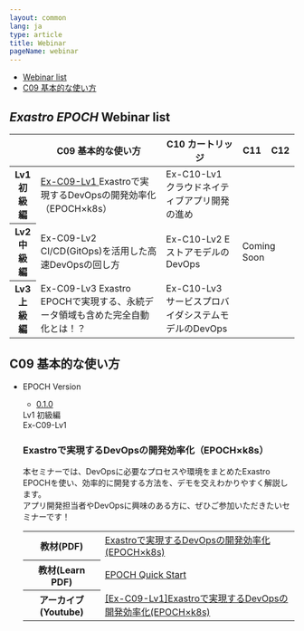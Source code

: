 ```yaml
---
layout: common
lang: ja
type: article
title: Webinar
pageName: webinar
---
```

<nav id="contentsMenu">
  <ul>
    <li><a href="#webinarList" class="touch anker">Webinar list <i class="fas fa-angle-down"></i></a></li>
    <li><a href="#c09" class="touch anker">C09 基本的な使い方 <i class="fas fa-angle-down"></i></a></li>
  </ul>
</nav>

<section id="webinarList">
  <div class="sectionInner">
    <h2><em>Exastro EPOCH</em> Webinar list</h2>
    <div class="exTable">
      <table class="webinarTable">
        <thead>
          <tr>
            <th class="blank"></th>
            <th><span class="webinarNumber">C09</span> 基本的な使い方</th>
            <th><span class="webinarNumber">C10</span> カートリッジ</th>
            <th><span class="webinarNumber">C11</span></th>
            <th><span class="webinarNumber">C12</span></th>
          </tr>
        </thead>
        <tbody>
          <tr class="webinarTableLevel1">
            <th><strong>Lv1</strong><br><span class="webinarLevel1">初級編</span></th>
            <td><a href="#Ex-C09-Lv1" class="touch anker">Ex-C09-Lv1 <i class="fas fa-check-circle"></i></a>
            Exastroで実現するDevOpsの開発効率化（EPOCH×k8s）</td>
            <td><span class="webinarComingSoon">Ex-C10-Lv1</span>
            クラウドネイティブアプリ開発の進め</td>
            <td class="comingSoon" rowspan="3" colspan="2">Coming Soon</td>
          </tr>
          <tr class="webinarTableLevel2">
            <th><strong>Lv2</strong><br><span class="webinarLevel2">中級編</span></th>
            <td><span class="webinarComingSoon">Ex-C09-Lv2</span>
            CI/CD(GitOps)を活用した高速DevOpsの回し方</td>
            <td><span class="webinarComingSoon">Ex-C10-Lv2</span>
            EストアモデルのDevOps</td>
          </tr>
          <tr class="webinarTableLevel3">
            <th><strong>Lv3</strong><br><span class="webinarLevel3">上級編</span></th>
            <td><span class="webinarComingSoon">Ex-C09-Lv3</span>
            Exastro EPOCHで実現する、永続データ領域も含めた完全自動化とは！？</td>
            <td><span class="webinarComingSoon">Ex-C10-Lv3</span>
            サービスプロバイダシステムモデルのDevOps</td>
          </tr>
        </tbody>
      </table>    
    </div>
  </div>
</section>

<section id="c09">
    <div class="sectionInner">
        <h2><span class="webinarNumber">C09</span> 基本的な使い方</h2>
        <ul class="webinarList">
            <li class="webinarItem" id="Ex-C09-Lv1">
                <div class="webinarContainer">
                    <div class="webinarVersionSelect">
                        <div class="webinarVersionSelectTitle">EPOCH Version <i class="fas fa-arrow-circle-right"></i></div>
                        <ul class="webinarVersionList">
                            <li class="webinarVersionItem"><a href="#c05l01v130" class="webinarVersionLink">0.1.0</a></li>
                        </ul>
                    </div>
                    <div id="c09l01v130" class="webinarContent">
                        <div class="webinarOverview">
                            <div class="webinarMeta">
                                <div class="webinarLevel"><span class="webinarLevel1">Lv1 初級編</span></div>
                                <div class="webinarCode"><span class="webinarCodeText">Ex-C09-Lv1</span></div>
                            </div>
                            <h3 class="webinarTitle">Exastroで実現するDevOpsの開発効率化（EPOCH×k8s）</h3>
                            <p class="webinarText">本セミナーでは、DevOpsに必要なプロセスや環境をまとめたExastro EPOCHを使い、効率的に開発する方法を、デモを交えわかりやすく解説します。<br>
                            アプリ開発担当者やDevOpsに興味のある方に、ぜひご参加いただきたいセミナーです！</p>
                        </div>
                        <div class="webinarVideo">
                            <div class="youtubeEmbed" data-embed-id="SVl3qLxv_LM">
                                <div id="SVl3qLxv_LM"></div>
                            </div>
                        </div>
                        <div class="webinarDocument">
                            <table class="webinarDocumentTable">
                                <tbody>
                                    <tr>
                                        <th>教材(PDF)</th>
                                        <td><a href="./asset/webinar_ja/Ex-C09-Lv1-01.pdf" target="_blank">Exastroで実現するDevOpsの開発効率化(EPOCH×k8s)</a></td>
                                    </tr>
                                    <tr>
                                        <th>教材(Learn PDF)</th>
                                        <td><a href="./asset/Learn_ja/EPOCH-quickstart_ja.pdf" target="_blank">EPOCH Quick Start</a></td>
                                    </tr>
                                    <tr>
                                        <th>アーカイブ(Youtube)</th>
                                        <td><a href="https://youtu.be/SVl3qLxv_LM" target="_blank">[Ex-C09-Lv1]Exastroで実現するDevOpsの開発効率化(EPOCH×k8s) <i class="fas fa-external-link-alt"></i></a></td>
                                    </tr>
                                </tbody>
                            </table>
                        </div>
                    </div>
                </div>
            </li>
        </ul>
    </div>
</section>

<script>$(function(){ youTubeIframeAPISet(); });</script>